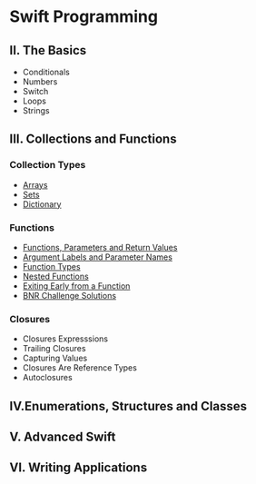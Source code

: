 # Swift Programming

## II. The Basics
* Conditionals
* Numbers
* Switch
* Loops
* Strings

## III. Collections and Functions
### Collection Types
* [Arrays](https://gist.github.com/jocelyn-boyd/fe5b0f34fe3f76ef0fee0a1031cf083e)
* [Sets](https://gist.github.com/jocelyn-boyd/840e01305484203baa4cbe985cc0468f)
* [Dictionary](https://gist.github.com/jocelyn-boyd/8f8f936972faef3afd779a4b45b7b934)

### Functions
* [Functions, Parameters and Return Values](https://gist.github.com/jocelyn-boyd/279a40c93f9ae3735e16423b50f5cd9e)
* [Argument Labels and Parameter Names](https://gist.github.com/jocelyn-boyd/93b700efcb6584be5821527a05d9d76d)
* [Function Types](https://gist.github.com/jocelyn-boyd/0d71eac2b3c73b7008f81a895b24fe08)
* [Nested Functions](https://gist.github.com/jocelyn-boyd/c7dcffd5c381affedb3eb42f1229032b)
* [Exiting Early from a Function](https://gist.github.com/jocelyn-boyd/06935b05cf371603e05e18c6a890d874)
* [BNR Challenge Solutions](https://gist.github.com/jocelyn-boyd/6a4fa4d6baeedbb809bc626da4700c90)

### Closures
* Closures Expresssions
* Trailing Closures
* Capturing Values
* Closures Are Reference Types
* Autoclosures

## IV.Enumerations, Structures and Classes

## V. Advanced Swift

## VI. Writing Applications
